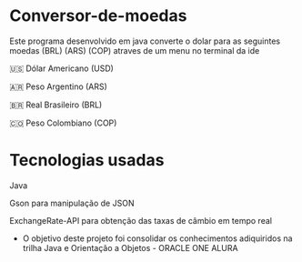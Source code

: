 # Conversor-de-moedas

Este programa desenvolvido em java converte o dolar para as seguintes moedas (BRL) (ARS) (COP) atraves de um menu no terminal da ide

🇺🇸 Dólar Americano (USD)

🇦🇷 Peso Argentino (ARS)

🇧🇷 Real Brasileiro (BRL)

🇨🇴 Peso Colombiano (COP)

# Tecnologias usadas

Java

Gson para manipulação de JSON

ExchangeRate-API para obtenção das taxas de câmbio em tempo real

* O objetivo deste projeto foi consolidar os conhecimentos adiquiridos na trilha Java e Orientação a Objetos - ORACLE ONE ALURA
